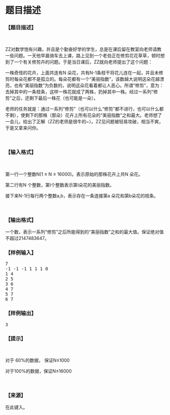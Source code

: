 # 题目描述


<h3>
【题目描述】
</h3>
<p>
<br/>
</p>
<p>
ZZ对数学饱有兴趣，并且是个勤奋好学的学生，总是在课后留在教室向老师请教一些问题。一天他早晨骑车去上课，路上见到一个老伯正在修剪花花草草，顿时想到了一个有关修剪卉的问题。于是当日课后，ZZ就向老师提出了这个问题：
</p>
<p>
一株奇怪的花卉，上面共连有N 朵花，共有N-1条枝干将花儿连在一起，并且未修剪时每朵花都不是孤立的。每朵花都有一个“美丽指数”，该数越大说明这朵花越漂亮，也有“美丽指数”为负数的，说明这朵花看着都让人恶心。所谓“修剪”，意为：去掉其中的一条枝条，这样一株花就成了两株，扔掉其中一株。经过一系列“修剪“之后，还剩下最后一株花（也可能是一朵）。
</p>
<p>
老师的任务就是：通过一系列“修剪”（也可以什么“修剪”都不进行，也可以什么都不剩），使剩下的那株（那朵）花卉上所有花朵的“美丽指数”之和最大。老师想了一会儿，给出了正解（ZZ的老师是很牛的~）。ZZ见问题被轻易攻破，相当不爽，于是又拿来问你。
</p>
<p>
<br/>
</p>
<h3>
【输入格式】
</h3>
<p>
<br/>
</p>
<p>
第一行一个整数N(1 ≤ N ≤ 16000)。表示原始的那株花卉上共N 朵花。
</p>
<p>
第二行有N 个整数，第I个整数表示第I朵花的美丽指数。
</p>
<p>
接下来N-1行每行两个整数a,b，表示存在一条连接第a 朵花和第b朵花的枝条。
</p>
<p>
<br/>
</p>
<h3>
【输出格式】
</h3>
<p>
一个数，表示一系列“修剪”之后所能得到的“美丽指数”之和的最大值。保证绝对值不超过2147483647。
</p>
<h3>
【样例输入】
</h3>
<pre>7
-1 -1 -1 1 1 1 0
1 4
2 5
3 6
4 7
5 7
6 7</pre>
<h3>
【样例输出】
</h3>
<pre>3</pre>
<h3>
【提示】
</h3>
<p>
<br/>
</p>
<p>
对于 60%的数据， 保证N≤1000
</p>
<p>
对于100%的数据，保证N≤16000
</p>
<p>
<br/>
</p>
<h3>
【来源】
</h3>
<p>
在此键入。
</p>
